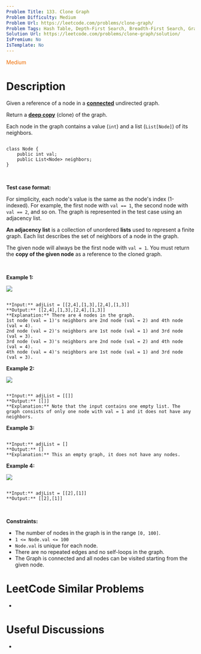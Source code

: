 ```yaml
---
Problem Title: 133. Clone Graph
Problem Difficulty: Medium
Problem Url: https://leetcode.com/problems/clone-graph/
Problem Tags: Hash Table, Depth-First Search, Breadth-First Search, Graph
Solution Url: https://leetcode.com/problems/clone-graph/solution/
IsPremium: No
IsTemplate: No
---
```


<span style="color: rgb(239, 108, 0);">Medium</span>

# Description

Given a reference of a node in a **[connected](https://en.wikipedia.org/wiki/Connectivity_(graph_theory)#Connected_graph)** undirected graph.


Return a [**deep copy**](https://en.wikipedia.org/wiki/Object_copying#Deep_copy) (clone) of the graph.


Each node in the graph contains a value (`int`) and a list (`List[Node]`) of its neighbors.



```

class Node {
    public int val;
    public List<Node> neighbors;
}

```

 


**Test case format:**


For simplicity, each node's value is the same as the node's index (1-indexed). For example, the first node with `val == 1`, the second node with `val == 2`, and so on. The graph is represented in the test case using an adjacency list.


**An adjacency list** is a collection of unordered **lists** used to represent a finite graph. Each list describes the set of neighbors of a node in the graph.


The given node will always be the first node with `val = 1`. You must return the **copy of the given node** as a reference to the cloned graph.


 


**Example 1:**


![](https://assets.leetcode.com/uploads/2019/11/04/133_clone_graph_question.png)

```

**Input:** adjList = [[2,4],[1,3],[2,4],[1,3]]
**Output:** [[2,4],[1,3],[2,4],[1,3]]
**Explanation:** There are 4 nodes in the graph.
1st node (val = 1)'s neighbors are 2nd node (val = 2) and 4th node (val = 4).
2nd node (val = 2)'s neighbors are 1st node (val = 1) and 3rd node (val = 3).
3rd node (val = 3)'s neighbors are 2nd node (val = 2) and 4th node (val = 4).
4th node (val = 4)'s neighbors are 1st node (val = 1) and 3rd node (val = 3).

```

**Example 2:**


![](https://assets.leetcode.com/uploads/2020/01/07/graph.png)

```

**Input:** adjList = [[]]
**Output:** [[]]
**Explanation:** Note that the input contains one empty list. The graph consists of only one node with val = 1 and it does not have any neighbors.

```

**Example 3:**



```

**Input:** adjList = []
**Output:** []
**Explanation:** This an empty graph, it does not have any nodes.

```

**Example 4:**


![](https://assets.leetcode.com/uploads/2020/01/07/graph-1.png)

```

**Input:** adjList = [[2],[1]]
**Output:** [[2],[1]]

```

 


**Constraints:**


* The number of nodes in the graph is in the range `[0, 100]`.
* `1 <= Node.val <= 100`
* `Node.val` is unique for each node.
* There are no repeated edges and no self-loops in the graph.
* The Graph is connected and all nodes can be visited starting from the given node.




# LeetCode Similar Problems

- []()

# Useful Discussions

- []()
